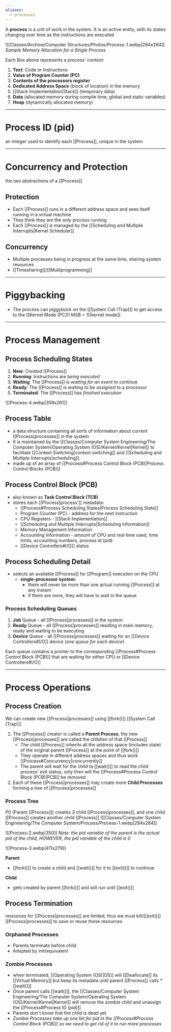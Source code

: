 ```yaml
---
aliases:
  - processes
---
```

A **process** is a unit of work in the system. It is an active entity, with its states changing over time as the instructions are executed

![[Classes/Archive/Computer Structures/Photos/Process-1.webp|284x284]]
*Sample Memory Allocation for a Single Process* 

Each Box above represents a *process' context*:
1. **Text**: Code or Instructions
2. **Value of Program Counter (PC)**
3. **Contents of the processors register**
4. **Dedicated Address Space** (block of location) in the memory
5. [[Stack Implementation|Stack]] (temporary data)
6. **Data** (allocated memory during compile time; global and static variables)
7. **Heap** (dynamically allocated memory)
___
# Process ID (pid)
an integer used to identify each [[Process]], unique in the system

___
# Concurrency and Protection
the two abstractions of a [[Process]]

## Protection
- Each [[Process]] runs in a different address space and sees itself running in a virtual machine
- They think they are the only process running
- Each [[Process]] is managed by the [[Scheduling and Multiple Interrupts|Kernel Scheduler]] 

## Concurrency
- Mutliple processes being in progress at the same time, sharing system resources
- [[Timesharing]]/[[Mulitprogramming]]

___
# Piggybacking
- The process can *piggyback* on the [[System Call (Trap)]] to get access to the [[Kernel Mode (PC31 MSB = 1)|kernel mode]]

___
# Process Management
## Process Scheduling States
1. **New**: *Created* [[Process]]
2. **Running**: Instructions are *being executed*
3. **Waiting**: The [[Process]] is *waiting for an event* to continue
4. **Ready**: The [[Process]] is *waiting to be assigned* to a processor
5. **Terminated**: The [[Process]] has *finished execution*

![[Process-4.webp|359x261]]

## Process Table
- a data structure containing all sorts of information about current [[Process|processes]] in the system
- It is maintained by the [[Classes/Computer System Engineering/The Computer System/Operating System (OS)/Kernel/Kernel|Kernel]] to facilitate [[Context Switching|context switching]] and [[Scheduling and Multiple Interrupts|scheduling]].
- made up of an array of [[Process#Process Control Block (PCB)|Process Control Blocks (PCB)]]  


## Process Control Block (PCB)
- also known as **Task Control Block (TCB)**
- stores each [[Process|process']] metadata:
	- [[Process#Process Scheduling States|Process Scheduling State]]
	-  Program Counter (PC) - address for the next instruction
	- CPU Registers - [[Stack Implementation]]
	- [[Scheduling and Multiple Interrupts|Scheduling Information]]
	- Memory Management Information
	- Accounting Information - amount of CPU and real time used, time limits, accounting numbers, process id (pid)
	- [[Device Controllers#I/O]] status

## Process Scheduling Detail
- selects an available [[Process]] for [[Program]] execution on the CPU
	- **single-processor system**: 
		- there will never be more than one actual running [[Process]] at any instant
		- if there are more, they will have to wait in the queue

### Process Scheduling Queues
1. **Job** Queue - all [[Process|processes]] in the system
2. **Ready** Queue - all [[Process|processes]] residing in main memory, ready and waiting to be executing
3. **Device** Queue - all [[Process|processes]] waiting for an [[Device Controllers#I/O]] device (*one queue for each device*)

Each queue contains a pointer to the corresponding [[Process#Process Control Block (PCB)]] that are waiting for either CPU or [[Device Controllers#I/O]] 
___
# Process Operations
## Process Creation
We can create new [[Process|processes]] using [[fork()]] [[System Call (Trap)]] 
1. The [[Process]] creator is called a **Parent Process**, the new [[Process|processes]] are called the *children* of that [[Process]]
	- The child [[Process]] inherits all the address space (includes state) of the original parent [[Process]] at the point of [[fork()]]
	- They operate in different address spaces and thus work [[Process#Concurrency|concurrently]]
	- The parent will wait for the child to [[wait()]] to read the child process' exit status, only then will the [[Process#Process Control Block (PCB)|PCB]] be removed
2. Each of these [[Process|processes]] may create more **Child Processes** forming a tree of [[Process|processes]]

### Process Tree
P0 (Parent [[Process]]) creates 3 child [[Process|processes]], and one child [[Process]] creates another child [[Process]]
![[Classes/Computer System Engineering/The Computer System/Process/Process-1.webp|284x284]]


![[Process-2.webp|350]]
*Note: the pid variable of the parent is the actual pid of the child, HOWEVER, the pid variable of the child is 0*


![[Process-3.webp|411x279]]

**Parent**
- [[fork()]] to create a child and [[wait()]] for it to [[exit()]] to continue

**Child**
- gets created by parent [[fork()]] and will run until [[exit()]]

## Process Termination
resources for [[Process|processes]] are limited, thus we must kill/[[exit()]] [[Process|processes]] to save or reuse these resources

### Orphaned Processes
- Parents terminate before child
- Adopted by init/equivalent

### Zombie Processes
- when terminated, [[Operating System (OS)|OS]] will [[Deallocate]] its [[Virtual Memory]] but keep its metadata until parent [[Process]] calls *[[wait()]]
- Once parent calls [[wait()]], the [[Classes/Computer System Engineering/The Computer System/Operating System (OS)/Kernel/Kernel|Kernel]] will remove the zombie child and unassign the [[Process#Process ID (pid)]]
- Parents don't know that the child is dead yet
- *Zombie Processes take up one bit for pid in the [[Process#Process Control Block (PCB)]] so we need to get rid of it to run more processes* 